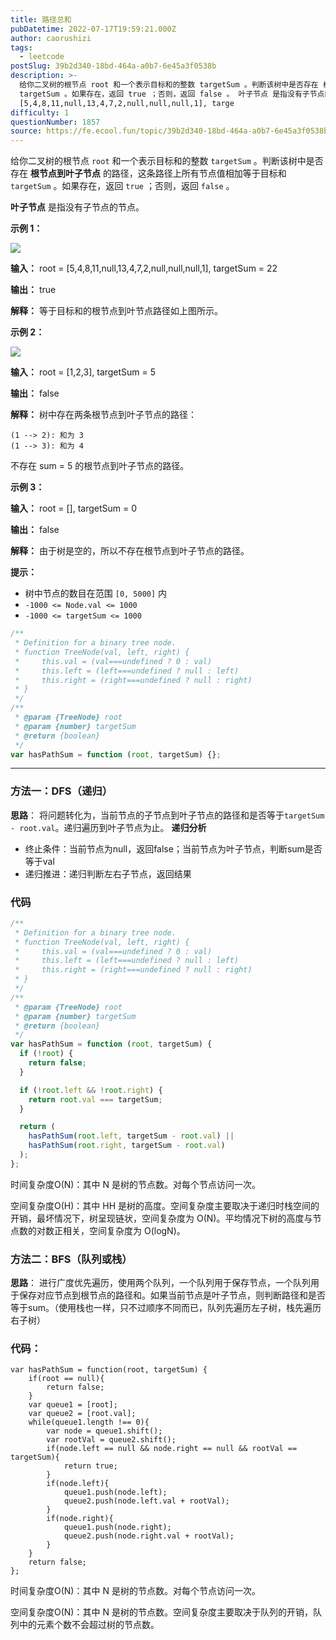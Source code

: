 ```yaml
---
title: 路径总和
pubDatetime: 2022-07-17T19:59:21.000Z
author: caorushizi
tags:
  - leetcode
postSlug: 39b2d340-18bd-464a-a0b7-6e45a3f0538b
description: >-
  给你二叉树的根节点 root 和一个表示目标和的整数 targetSum 。判断该树中是否存在 根节点到叶子节点 的路径，这条路径上所有节点值相加等于目标和
  targetSum 。如果存在，返回 true ；否则，返回 false 。 叶子节点 是指没有子节点的节点。 示例 1： 输入： root =
  [5,4,8,11,null,13,4,7,2,null,null,null,1], targe
difficulty: 1
questionNumber: 1857
source: https://fe.ecool.fun/topic/39b2d340-18bd-464a-a0b7-6e45a3f0538b
---
```


给你二叉树的根节点 `root` 和一个表示目标和的整数 `targetSum` 。判断该树中是否存在 **根节点到叶子节点** 的路径，这条路径上所有节点值相加等于目标和 `targetSum` 。如果存在，返回 `true` ；否则，返回 `false` 。

**叶子节点** 是指没有子节点的节点。

**示例 1：**

![](https://assets.leetcode.com/uploads/2021/01/18/pathsum1.jpg)

**输入：** root = [5,4,8,11,null,13,4,7,2,null,null,null,1], targetSum = 22

**输出：** true

**解释：** 等于目标和的根节点到叶节点路径如上图所示。

**示例 2：**

![](https://assets.leetcode.com/uploads/2021/01/18/pathsum2.jpg)

**输入：** root = [1,2,3], targetSum = 5

**输出：** false

**解释：** 树中存在两条根节点到叶子节点的路径：

```
(1 --> 2): 和为 3
(1 --> 3): 和为 4
```

不存在 sum = 5 的根节点到叶子节点的路径。

**示例 3：**

**输入：** root = [], targetSum = 0

**输出：** false

**解释：** 由于树是空的，所以不存在根节点到叶子节点的路径。

**提示：**

- 树中节点的数目在范围 `[0, 5000]` 内
- `-1000 <= Node.val <= 1000`
- `-1000 <= targetSum <= 1000`

```js
/**
 * Definition for a binary tree node.
 * function TreeNode(val, left, right) {
 *     this.val = (val===undefined ? 0 : val)
 *     this.left = (left===undefined ? null : left)
 *     this.right = (right===undefined ? null : right)
 * }
 */
/**
 * @param {TreeNode} root
 * @param {number} targetSum
 * @return {boolean}
 */
var hasPathSum = function (root, targetSum) {};
```

---

### 方法一：DFS（递归）

**思路**：
将问题转化为，当前节点的子节点到叶子节点的路径和是否等于`targetSum - root.val`。递归遍历到叶子节点为止。
**递归分析**

- 终止条件：当前节点为null，返回false；当前节点为叶子节点，判断sum是否等于val
- 递归推进：递归判断左右子节点，返回结果

### 代码

```javascript
/**
 * Definition for a binary tree node.
 * function TreeNode(val, left, right) {
 *     this.val = (val===undefined ? 0 : val)
 *     this.left = (left===undefined ? null : left)
 *     this.right = (right===undefined ? null : right)
 * }
 */
/**
 * @param {TreeNode} root
 * @param {number} targetSum
 * @return {boolean}
 */
var hasPathSum = function (root, targetSum) {
  if (!root) {
    return false;
  }

  if (!root.left && !root.right) {
    return root.val === targetSum;
  }

  return (
    hasPathSum(root.left, targetSum - root.val) ||
    hasPathSum(root.right, targetSum - root.val)
  );
};
```

时间复杂度O(N)：其中 N 是树的节点数。对每个节点访问一次。

空间复杂度O(H)：其中 HH 是树的高度。空间复杂度主要取决于递归时栈空间的开销，最坏情况下，树呈现链状，空间复杂度为 O(N)。平均情况下树的高度与节点数的对数正相关，空间复杂度为 O(logN)。

### 方法二：BFS（队列或栈）

**思路**：
进行广度优先遍历，使用两个队列，一个队列用于保存节点，一个队列用于保存对应节点到根节点的路径和。如果当前节点是叶子节点，则判断路径和是否等于sum。（使用栈也一样，只不过顺序不同而已，队列先遍历左子树，栈先遍历右子树）

### 代码：

```
var hasPathSum = function(root, targetSum) {
    if(root == null){
        return false;
    }
    var queue1 = [root];
    var queue2 = [root.val];
    while(queue1.length !== 0){
        var node = queue1.shift();
        var rootVal = queue2.shift();
        if(node.left == null && node.right == null && rootVal == targetSum){
            return true;
        }
        if(node.left){
            queue1.push(node.left);
            queue2.push(node.left.val + rootVal);
        }
        if(node.right){
            queue1.push(node.right);
            queue2.push(node.right.val + rootVal);
        }
    }
    return false;
};
```

时间复杂度O(N)：其中 N 是树的节点数。对每个节点访问一次。

空间复杂度O(N)：其中 N 是树的节点数。空间复杂度主要取决于队列的开销，队列中的元素个数不会超过树的节点数。
